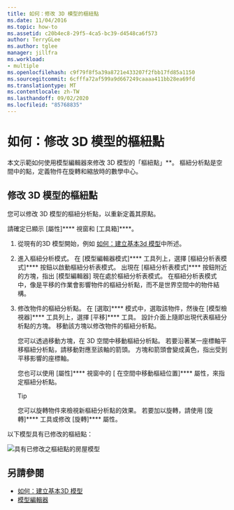 ```yaml
---
title: 如何：修改 3D 模型的樞紐點
ms.date: 11/04/2016
ms.topic: how-to
ms.assetid: c20b4ec8-29f5-4ca5-bc39-d4548ca6f573
author: TerryGLee
ms.author: tglee
manager: jillfra
ms.workload:
- multiple
ms.openlocfilehash: c9f79f8f5a39a8721e433207f2fbb17fd85a1150
ms.sourcegitcommit: 6cfffa72af599a9d667249caaaa411bb28ea69fd
ms.translationtype: MT
ms.contentlocale: zh-TW
ms.lasthandoff: 09/02/2020
ms.locfileid: "85768835"
---
```

# <a name="how-to-modify-the-pivot-point-of-a-3d-model"></a>如何：修改 3D 模型的樞紐點

本文示範如何使用模型編輯器來修改 3D 模型的「樞紐點」**。 樞紐分析點是空間中的點，定義物件在旋轉和縮放時的數學中心。

## <a name="modify-the-pivot-point-of-a-3d-model"></a>修改 3D 模型的樞紐點

您可以修改 3D 模型的樞紐分析點，以重新定義其原點。

請確定已顯示 [屬性]**** 視窗和 [工具箱]****。

1. 從現有的3D 模型開始，例如 [如何：建立基本3d 模型](../designers/how-to-create-a-basic-3-d-model.md)中所述。

2. 進入樞紐分析模式。 在 [模型編輯器模式]**** 工具列上，選擇 [樞紐分析表模式]**** 按鈕以啟動樞紐分析表模式。 出現在 [樞紐分析表模式]**** 按鈕附近的方塊，指出 [模型編輯器] 現在處於樞紐分析表模式。 在樞紐分析表模式中，像是平移的作業會影響物件的樞紐分析點，而不是世界空間中的物件結構。

3. 修改物件的樞紐分析點。 在 [選取]**** 模式中，選取該物件，然後在 [模型檢視器]**** 工具列上，選擇 [平移]**** 工具。 設計介面上隨即出現代表樞紐分析點的方塊。 移動該方塊以修改物件的樞紐分析點。

     您可以透過移動方塊，在 3D 空間中移動樞紐分析點。 若要沿著某一座標軸平移樞紐分析點，請移動對應至該軸的箭頭。 方塊和箭頭會變成黃色，指出受到平移影響的座標軸。

     您也可以使用 [屬性]**** 視窗中的 [ 在空間中移動樞紐位置]**** 屬性，來指定樞紐分析點。

    > [!TIP]
    > 您可以旋轉物件來檢視新樞紐分析點的效果。 若要加以旋轉，請使用 [旋轉]**** 工具或修改 [旋轉]**** 屬性。

以下模型具有已修改的樞紐點：

![具有已修改之樞紐點的房屋模型](../designers/media/digit-modified-model.png)

## <a name="see-also"></a>另請參閱

- [如何：建立基本3D 模型](../designers/how-to-create-a-basic-3-d-model.md)
- [模型編輯器](../designers/model-editor.md)
